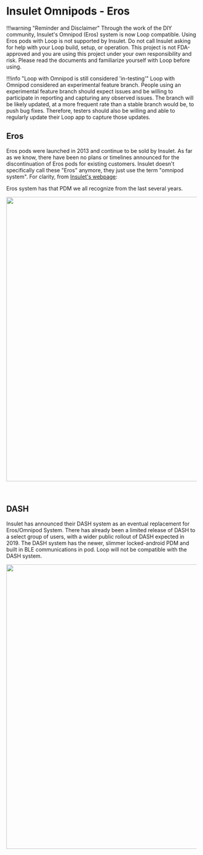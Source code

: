 # Insulet Omnipods - Eros

!!!warning "Reminder and Disclaimer"
    Through the work of the DIY community, Insulet's Omnipod (Eros) system is now Loop compatible. Using Eros pods with Loop is not supported by Insulet. Do not call Insulet asking for help with your Loop build, setup, or operation. This project is not FDA-approved and you are using this project under your own responsibility and risk. Please read the documents and familiarize yourself with Loop before using. 

!!!info "Loop with Omnipod is still considered 'in-testing'"
    Loop with Omnipod considered an experimental feature branch. People using an experimental feature branch should expect issues and be willing to participate in reporting and capturing any observed issues. The branch will be likely updated, at a more frequent rate than a stable branch would be, to push bug fixes. Therefore, testers should also be willing and able to regularly update their Loop app to capture those updates. 

## Eros

Eros pods were launched in 2013 and continue to be sold by Insulet. As far as we know, there have been no plans or timelines announced for the discontinuation of Eros pods for existing customers. Insulet doesn't specifically call these "Eros" anymore, they just use the term "omnipod system". For clarity, from [Insulet's webpage](https://www.myomnipod.com/about):

Eros system has that PDM we all recognize from the last several years.

<p align="center">
<img src="../img/eros.png" width="750">
</p></br>

## DASH

Insulet has announced their DASH system as an eventual replacement for Eros/Omnipod System. There has already been a limited release of DASH to a select group of users, with a wider public rollout of DASH expected in 2019. The DASH system has the newer, slimmer locked-android PDM and built in BLE communications in pod. Loop will not be compatible with the DASH system.

<p align="center">
<img src="../img/dash.png" width="750">
</p>
